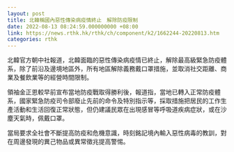 ```yaml
---
layout: post
title: 北韓稱國內惡性傳染病疫情終止　解除防疫限制
date: 2022-08-13 08:24:59.000000000 +08:00
link: https://news.rthk.hk/rthk/ch/component/k2/1662244-20220813.htm
categories: rthk
---
```


北韓官方朝中社報道，北韓面臨的惡性傳染病疫情已終止，解除最高級緊急防疫體系，除了前沿及邊境地區外，所有地區解除義務戴口罩措施，並取消社交距離、商業及餐飲業等的經營時間限制。

領袖金正恩較早前宣布當地防疫戰取得勝利後，報道指，當地已轉入正常防疫體系，國家緊急防疫司令部廢止先前的命令及特別指示等，採取措施把居民的工作生產活動和生活回復正常狀態，但仍建議民眾在出現感冒等呼吸道疾病症狀，或在沙塵天氣時，佩戴口罩。

當局要求全社會不斷提高防疫和危機意識，時刻銘記境內輸入惡性病毒的教訓，對在周邊發現的異己物品或異常徵兆提高警惕。
